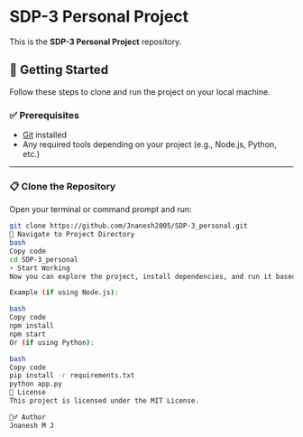 # SDP-3 Personal Project

This is the **SDP-3 Personal Project** repository.

## 🚀 Getting Started

Follow these steps to clone and run the project on your local machine.

### ✅ Prerequisites

- [Git](https://git-scm.com/downloads) installed
- Any required tools depending on your project (e.g., Node.js, Python, etc.)

---

### 📋 Clone the Repository

Open your terminal or command prompt and run:

```bash
git clone https://github.com/Jnanesh2005/SDP-3_personal.git
📂 Navigate to Project Directory
bash
Copy code
cd SDP-3_personal
⚡ Start Working
Now you can explore the project, install dependencies, and run it based on the technology stack used.

Example (if using Node.js):

bash
Copy code
npm install
npm start
Or (if using Python):

bash
Copy code
pip install -r requirements.txt
python app.py
📄 License
This project is licensed under the MIT License.

🙋‍♂️ Author
Jnanesh M J